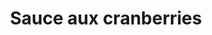 ---
uuid: 8fe89b41-b5eb-42a7-a96d-9c5dfd8f0040
title: Sauce aux cranberries
layout: recettes
type: plat
categories:
  - Sauce
regime:
  - vegetarien
  - sans-gluten
  - vegan
  - sans-lactose
cuisson: Oui
temperature: Chaud
plate: 100
check: Oui
checkAlwaysOk: false
ingredients:
  legumes:
    - title: Canneberge
      quantite: 500
      unit: grammes
    - title: Echalote
      quantite: 500
      unit: grammes
  lof:
    - title: Fécule de maïs (Maïzena)
      quantite: 5
      unit: c. à soupe
    - title: huile d'olive
      quantite: 5
      unit: c. à soupe
  sucres:
    - title: "Sirop d'érable "
      quantite: 300
      unit: ml
  epices:
    - title: Vin Rouge
      quantite: 500
      unit: ml
  frais:
    - title: Margarine végétale spécial cuisson
      quantite: 600
      unit: grammes
preparation: >-
  1. Émincer finement les échalotes.

  2. Dans une casserole à feur moyen, les faire revenir dans l'huile d'olive. Quand elles sont dorées, ajouter les cranberries, le jus de cranberry, le sucre et le sirop d'érable. 

  3. Cuire 10 minutes à feu moyen. Le mélange va réduire de moitié environ.

  4. Ajouter le vin, cuire à feu doux 10 minutes.

  5. Ajouter la fécule de maïs diluée dans un peu d'eau, bien mélanger au fouet, saler, poivrer lelon le goût, porter à feu vif et cuire 2 minutes.
publishDate: 30-05-2024T10:26
---